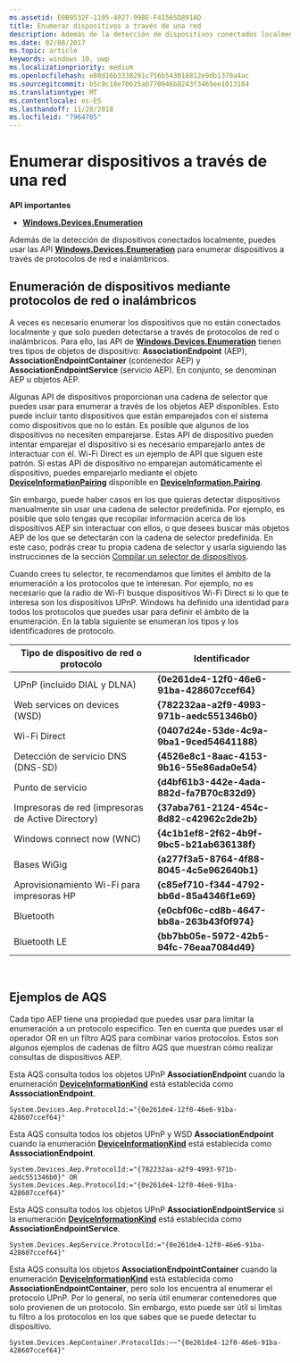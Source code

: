 ```yaml
---
ms.assetid: E0B9532F-1195-4927-99BE-F41565D891AD
title: Enumerar dispositivos a través de una red
description: Además de la detección de dispositivos conectados localmente, puedes usar las API Windows.Devices.Enumeration para enumerar dispositivos a través de protocolos de red e inalámbricos.
ms.date: 02/08/2017
ms.topic: article
keywords: windows 10, uwp
ms.localizationpriority: medium
ms.openlocfilehash: e80d16b3338291c756b543018812e9db1370a4ac
ms.sourcegitcommit: b5c9c18e70625ab770946b8243f3465ee1013184
ms.translationtype: MT
ms.contentlocale: es-ES
ms.lasthandoff: 11/28/2018
ms.locfileid: "7964705"
---
```

# <a name="enumerate-devices-over-a-network"></a>Enumerar dispositivos a través de una red



**API importantes**

- [**Windows.Devices.Enumeration**](https://docs.microsoft.com/en-us/uwp/api/Windows.Devices.Enumeration)

Además de la detección de dispositivos conectados localmente, puedes usar las API [**Windows.Devices.Enumeration**](https://msdn.microsoft.com/library/windows/apps/BR225459) para enumerar dispositivos a través de protocolos de red e inalámbricos.

## <a name="enumerating-devices-over-networked-or-wireless-protocols"></a>Enumeración de dispositivos mediante protocolos de red o inalámbricos

A veces es necesario enumerar los dispositivos que no están conectados localmente y que solo pueden detectarse a través de protocolos de red o inalámbricos. Para ello, las API de [**Windows.Devices.Enumeration**](https://msdn.microsoft.com/library/windows/apps/BR225459) tienen tres tipos de objetos de dispositivo: **AssociationEndpoint** (AEP), **AssociationEndpointContainer** (contenedor AEP) y **AssociationEndpointService** (servicio AEP). En conjunto, se denominan AEP u objetos AEP.

Algunas API de dispositivos proporcionan una cadena de selector que puedes usar para enumerar a través de los objetos AEP disponibles. Esto puede incluir tanto dispositivos que están emparejados con el sistema como dispositivos que no lo están. Es posible que algunos de los dispositivos no necesiten emparejarse. Estas API de dispositivo pueden intentar emparejar el dispositivo si es necesario emparejarlo antes de interactuar con él. Wi-Fi Direct es un ejemplo de API que siguen este patrón. Si estas API de dispositivo no emparejan automáticamente el dispositivo, puedes emparejarlo mediante el objeto [**DeviceInformationPairing**](https://msdn.microsoft.com/library/windows/apps/Mt168396) disponible en [**DeviceInformation.Pairing**](https://msdn.microsoft.com/library/windows/apps/Dn705960).

Sin embargo, puede haber casos en los que quieras detectar dispositivos manualmente sin usar una cadena de selector predefinida. Por ejemplo, es posible que solo tengas que recopilar información acerca de los dispositivos AEP sin interactuar con ellos, o que desees buscar más objetos AEP de los que se detectarán con la cadena de selector predefinida. En este caso, podrás crear tu propia cadena de selector y usarla siguiendo las instrucciones de la sección [Compilar un selector de dispositivos](build-a-device-selector.md).

Cuando crees tu selector, te recomendamos que limites el ámbito de la enumeración a los protocolos que te interesan. Por ejemplo, no es necesario que la radio de Wi-Fi busque dispositivos Wi-Fi Direct si lo que te interesa son los dispositivos UPnP. Windows ha definido una identidad para todos los protocolos que puedes usar para definir el ámbito de la enumeración. En la tabla siguiente se enumeran los tipos y los identificadores de protocolo.

| Tipo de dispositivo de red o protocolo              | Identificador                                         |
|----------------------------------------------|--------------------------------------------|
| UPnP (incluido DIAL y DLNA)               | **{0e261de4-12f0-46e6-91ba-428607ccef64}** |
| Web services on devices (WSD)                | **{782232aa-a2f9-4993-971b-aedc551346b0}** |
| Wi-Fi Direct                                 | **{0407d24e-53de-4c9a-9ba1-9ced54641188}** |
| Detección de servicio DNS (DNS-SD)               | **{4526e8c1-8aac-4153-9b16-55e86ada0e54}** |
| Punto de servicio                             | **{d4bf61b3-442e-4ada-882d-fa7B70c832d9}** |
| Impresoras de red (impresoras de Active Directory) | **{37aba761-2124-454c-8d82-c42962c2de2b}** |
| Windows connect now (WNC)                    | **{4c1b1ef8-2f62-4b9f-9bc5-b21ab636138f}** |
| Bases WiGig                                  | **{a277f3a5-8764-4f88-8045-4c5e962640b1}** |
| Aprovisionamiento Wi-Fi para impresoras HP           | **{c85ef710-f344-4792-bb6d-85a4346f1e69}** |
| Bluetooth                                    | **{e0cbf06c-cd8b-4647-bb8a-263b43f0f974}** |
| Bluetooth LE                                 | **{bb7bb05e-5972-42b5-94fc-76eaa7084d49}** |

 

## <a name="aqs-examples"></a>Ejemplos de AQS

Cada tipo AEP tiene una propiedad que puedes usar para limitar la enumeración a un protocolo específico. Ten en cuenta que puedes usar el operador OR en un filtro AQS para combinar varios protocolos. Estos son algunos ejemplos de cadenas de filtro AQS que muestran cómo realizar consultas de dispositivos AEP.

Esta AQS consulta todos los objetos UPnP **AssociationEndpoint** cuando la enumeración [**DeviceInformationKind**](https://msdn.microsoft.com/library/windows/apps/Dn948991) está establecida como **AsssociationEndpoint**.

``` syntax
System.Devices.Aep.ProtocolId:="{0e261de4-12f0-46e6-91ba-428607ccef64}"
```

Esta AQS consulta todos los objetos UPnP y WSD **AssociationEndpoint** cuando la enumeración [**DeviceInformationKind**](https://msdn.microsoft.com/library/windows/apps/Dn948991) está establecida como **AsssociationEndpoint**.

``` syntax
System.Devices.Aep.ProtocolId:="{782232aa-a2f9-4993-971b-aedc551346b0}" OR
System.Devices.Aep.ProtocolId:="{0e261de4-12f0-46e6-91ba-428607ccef64}"
```

Esta AQS consulta todos los objetos UPnP **AssociationEndpointService** si la enumeración [**DeviceInformationKind**](https://msdn.microsoft.com/library/windows/apps/Dn948991) está establecida como **AssociationEndpointService**.

``` syntax
System.Devices.AepService.ProtocolId:="{0e261de4-12f0-46e6-91ba-428607ccef64}"
```

Esta AQS consulta los objetos **AssociationEndpointContainer** cuando la enumeración [**DeviceInformationKind**](https://msdn.microsoft.com/library/windows/apps/Dn948991) está establecida como **AssociationEndpointContainer**, pero solo los encuentra al enumerar el protocolo UPnP. Por lo general, no sería útil enumerar contenedores que solo provienen de un protocolo. Sin embargo, esto puede ser útil si limitas tu filtro a los protocolos en los que sabes que se puede detectar tu dispositivo.

``` syntax
System.Devices.AepContainer.ProtocolIds:~~"{0e261de4-12f0-46e6-91ba-428607ccef64}"
```

 

 
